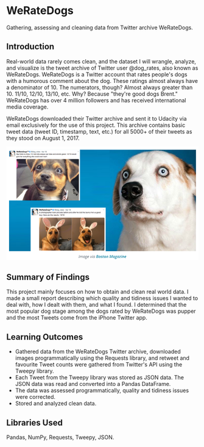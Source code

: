 # WeRateDogs
Gathering, assessing and cleaning data from Twitter archive WeRateDogs.

## Introduction

Real-world data rarely comes clean, and the dataset I will wrangle, analyze, and visualize is the tweet archive of Twitter user @dog_rates, also known as WeRateDogs. WeRateDogs is a Twitter account that rates people's dogs with a humorous comment about the dog. These ratings almost always have a denominator of 10. The numerators, though? Almost always greater than 10. 11/10, 12/10, 13/10, etc. Why? Because "they're good dogs Brent." WeRateDogs has over 4 million followers and has received international media coverage.

WeRateDogs downloaded their Twitter archive and sent it to Udacity via email exclusively for the use of this project. This archive contains basic tweet data (tweet ID, timestamp, text, etc.) for all 5000+ of their tweets as they stood on August 1, 2017.

![](Dogs.PNG)

## Summary of Findings

This project mainly focuses on how to obtain and clean real world data. I made a small report describing which quality and tidiness issues I wanted to deal with, how I dealt with them, and what I found. I determined that the most popular dog stage among the dogs rated by WeRateDogs was pupper and the most Tweets come from the iPhone Twitter app. 

## Learning Outcomes

* Gathered data from the WeRateDogs Twitter archive, downloaded images programmatically using the Requests library, and retweet and favourite Tweet counts were gathered from Twitter's API using the Tweepy library.
* Each Tweet from the Tweepy library was stored as JSON data. The JSON data was read and converted into a Pandas DataFrame.
* The data was assessed programmatically, quality and tidiness issues were corrected.
* Stored and analyzed clean data.


## Libraries Used

Pandas, NumPy, Requests, Tweepy, JSON. 
